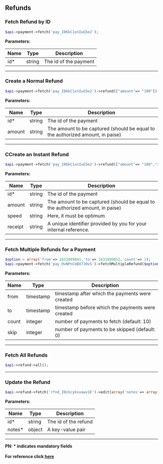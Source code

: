 ## Refunds

### Fetch Refund by ID
```php
$api->payment->fetch('pay_I06kC1xnIuG5e2');
```

**Parameters:**

| Name          | Type        | Description                                 |
|---------------|-------------|---------------------------------------------|
|  id*          | string      | The id of the payment                       |

-------------------------------------------------------------------------------------------------------

### Create a Normal Refund
```php
$api->payment->fetch('pay_I06kC1xnIuG5e2')->refund(["amount"=> "100"]);
```

**Parameters:**

| Name          | Type        | Description                                 |
|---------------|-------------|---------------------------------------------|
|  id*          | string      | The id of the payment                       |
|  amount       | string      | The amount to be captured (should be equal to the authorized amount, in paise) |                       |

-------------------------------------------------------------------------------------------------------

### CCreate an Instant Refund
```php
$api->payment->fetch('pay_I06kC1xnIuG5e2')->refund(["amount"=> "100","speed"=>"optimum","receipt"=>"Receipt No. 31"]);
```

**Parameters:**

| Name          | Type        | Description                                 |
|---------------|-------------|---------------------------------------------|
|  id*          | string      | The id of the payment                       |
|  amount       | string      | The amount to be captured (should be equal to the authorized amount, in paise) |
|  speed        | string      | Here, it must be optimum                    |
|  receipt      | string      | A unique identifier provided by you for your internal reference. |

-------------------------------------------------------------------------------------------------------

### Fetch Multiple Refunds for a Payment
```php
$option = array('from'=> 1631099841,'to'=> 1631099852,'count'=> 1);
$api->payment->fetch('pay_HvNPnCmBX7J0vS')->fetchMultipleRefund($option);
```

**Parameters:**

| Name  | Type      | Description                                      |
|-------|-----------|--------------------------------------------------|
| from  | timestamp | timestamp after which the payments were created  |
| to    | timestamp | timestamp before which the payments were created |
| count | integer   | number of payments to fetch (default: 10)        |
| skip  | integer   | number of payments to be skipped (default: 0)    |

-------------------------------------------------------------------------------------------------------

### Fetch All Refunds
```php
$api->refund->all();
```
-------------------------------------------------------------------------------------------------------

### Update the Refund
```php
$api->refund->fetch('rfnd_I0oScykxxawv1E')->edit(array('notes'=> array('notes_key_1'=>'Beam me up Scotty.', 'notes_key_2'=>'Engage')));
```

**Parameters:**

| Name  | Type      | Description                                      |
|-------|-----------|--------------------------------------------------|
| id*   | string    | The id of the refund                             |
| notes* | object   | A key-value pair                                 |

-------------------------------------------------------------------------------------------------------

**PN: * indicates mandatory fields**
<br>
<br>
**For reference click [here](https://razorpay.com/docs/api/refunds/)**